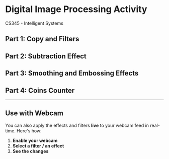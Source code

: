 # Digital Image Processing Activity
CS345 - Intelligent Systems


## Part 1: Copy and Filters



## Part 2: Subtraction Effect



## Part 3: Smoothing and Embossing Effects



## Part 4: Coins Counter



---

## Use with Webcam

You can also apply the effects and filters **live** to your webcam feed in real-time. Here's how:

1. **Enable your webcam** 
2. **Select a filter / an effect** 
3. **See the changes** 



